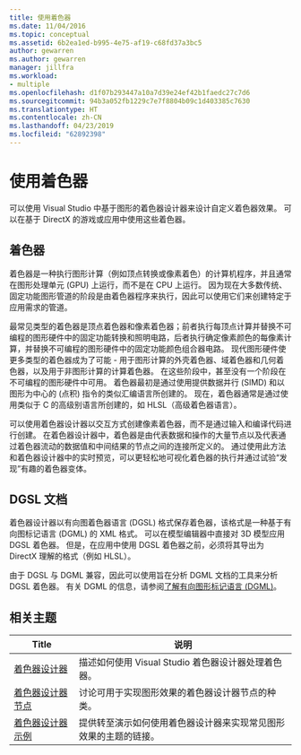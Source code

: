 ```yaml
---
title: 使用着色器
ms.date: 11/04/2016
ms.topic: conceptual
ms.assetid: 6b2ea1ed-b995-4e75-af19-c68fd37a3bc5
author: gewarren
ms.author: gewarren
manager: jillfra
ms.workload:
- multiple
ms.openlocfilehash: d1f07b293447a10a7d39e24ef42b1faedc27c7d6
ms.sourcegitcommit: 94b3a052fb1229c7e7f8804b09c1d403385c7630
ms.translationtype: HT
ms.contentlocale: zh-CN
ms.lasthandoff: 04/23/2019
ms.locfileid: "62892398"
---
```

# <a name="work-with-shaders"></a>使用着色器

可以使用 Visual Studio 中基于图形的着色器设计器来设计自定义着色器效果。 可以在基于 DirectX 的游戏或应用中使用这些着色器。

## <a name="shaders"></a>着色器

着色器是一种执行图形计算（例如顶点转换或像素着色）的计算机程序，并且通常在图形处理单元 (GPU) 上运行，而不是在 CPU 上运行。 因为现在大多数传统、固定功能图形管道的阶段是由着色器程序来执行，因此可以使用它们来创建特定于应用需求的管道。

最常见类型的着色器是顶点着色器和像素着色器；前者执行每顶点计算并替换不可编程的图形硬件中的固定功能转换和照明电路，后者执行确定像素颜色的每像素计算，并替换不可编程的图形硬件中的固定功能颜色组合器电路。 现代图形硬件使更多类型的着色器成为了可能 - 用于图形计算的外壳着色器、域着色器和几何着色器，以及用于非图形计算的计算着色器。 在这些阶段中，甚至没有一个阶段在不可编程的图形硬件中可用。 着色器最初是通过使用提供数据并行 (SIMD) 和以图形为中心的 (点积) 指令的类似汇编语言所创建的。 现在，着色器通常是通过使用类似于 C 的高级别语言所创建的，如 HLSL（高级着色器语言）。

可以使用着色器设计器以交互方式创建像素着色器，而不是通过输入和编译代码进行创建。 在着色器设计器中，着色器是由代表数据和操作的大量节点以及代表通过着色器流动的数据值和中间结果的节点之间的连接所定义的。 通过使用此方法和着色器设计器中的实时预览，可以更轻松地可视化着色器的执行并通过试验“发现”有趣的着色器变体。

## <a name="dgsl-documents"></a>DGSL 文档

着色器设计器以有向图着色器语言 (DGSL) 格式保存着色器，该格式是一种基于有向图标记语言 (DGML) 的 XML 格式。 可以在模型编辑器中直接对 3D 模型应用 DGSL 着色器。 但是，在应用中使用 DGSL 着色器之前，必须将其导出为 DirectX 理解的格式（例如 HLSL）。

由于 DGSL 与 DGML 兼容，因此可以使用旨在分析 DGML 文档的工具来分析 DGSL 着色器。 有关 DGML 的信息，请参阅[了解有向图形标记语言 (DGML)](../modeling/customize-code-maps-by-editing-the-dgml-files.md)。

## <a name="related-topics"></a>相关主题

|Title|说明|
|-----------|-----------------|
|[着色器设计器](../designers/shader-designer.md)|描述如何使用 Visual Studio 着色器设计器处理着色器。|
|[着色器设计器节点](../designers/shader-designer-nodes.md)|讨论可用于实现图形效果的着色器设计器节点的种类。|
|[着色器设计器示例](../designers/shader-designer-examples.md)|提供转至演示如何使用着色器设计器来实现常见图形效果的主题的链接。|